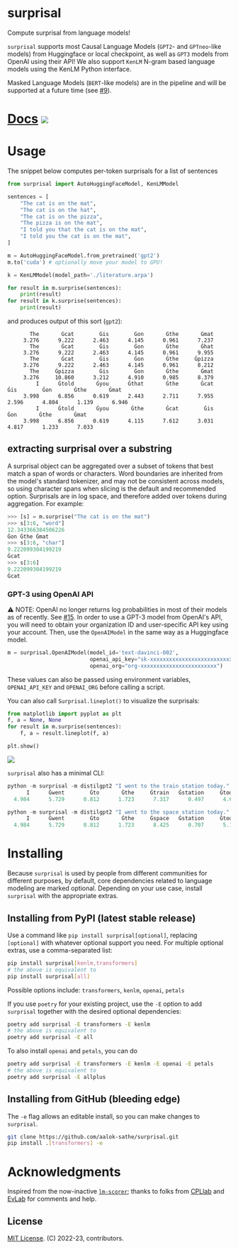 # surprisal
Compute surprisal from language models!

`surprisal` supports most Causal Language Models (`GPT2`- and `GPTneo`-like models) from Huggingface or local checkpoint, 
as well as `GPT3` models from OpenAI using their API! We also support `KenLM` N-gram based language models using the
KenLM Python interface.

Masked Language Models (`BERT`-like models) are in the pipeline and will be supported at a future time (see [#9](https://github.com/aalok-sathe/surprisal/pull/9)).

# [Docs](https://aalok-sathe.github.io/surprisal/surprisal.html) [![](https://github.com/aalok-sathe/surprisal/actions/workflows/docs.yml/badge.svg)](https://aalok-sathe.github.io/surprisal/surprisal.html)


# Usage

The snippet below computes per-token surprisals for a list of sentences
```python
from surprisal import AutoHuggingFaceModel, KenLMModel

sentences = [
    "The cat is on the mat",
    "The cat is on the hat",
    "The cat is on the pizza",
    "The pizza is on the mat",
    "I told you that the cat is on the mat",
    "I told you the cat is on the mat",
]

m = AutoHuggingFaceModel.from_pretrained('gpt2')
m.to('cuda') # optionally move your model to GPU!

k = KenLMModel(model_path='./literature.arpa')

for result in m.surprise(sentences):
    print(result)
for result in k.surprise(sentences):
    print(result)
```
and produces output of this sort (`gpt2`):
```
       The       Ġcat        Ġis        Ġon       Ġthe       Ġmat  
     3.276      9.222      2.463      4.145      0.961      7.237  
       The       Ġcat        Ġis        Ġon       Ġthe       Ġhat  
     3.276      9.222      2.463      4.145      0.961      9.955  
       The       Ġcat        Ġis        Ġon       Ġthe     Ġpizza  
     3.276      9.222      2.463      4.145      0.961      8.212  
       The     Ġpizza        Ġis        Ġon       Ġthe       Ġmat  
     3.276     10.860      3.212      4.910      0.985      8.379  
         I      Ġtold       Ġyou      Ġthat       Ġthe       Ġcat        Ġis        Ġon       Ġthe       Ġmat 
     3.998      6.856      0.619      2.443      2.711      7.955      2.596      4.804      1.139      6.946 
         I      Ġtold       Ġyou       Ġthe       Ġcat        Ġis        Ġon       Ġthe       Ġmat  
     3.998      6.856      0.619      4.115      7.612      3.031      4.817      1.233      7.033 
```

## extracting surprisal over a substring

A surprisal object can be aggregated over a subset of tokens that best match a span of words or characters. 
Word boundaries are inherited from the model's standard tokenizer, and may not be consistent across models,
so using character spans when slicing is the default and recommended option.
Surprisals are in log space, and therefore added over tokens during aggregation.  For example:
```python
>>> [s] = m.surprise("The cat is on the mat")
>>> s[3:6, "word"] 
12.343366384506226
Ġon Ġthe Ġmat
>>> s[3:6, "char"]
9.222099304199219
Ġcat
>>> s[3:6]
9.222099304199219
Ġcat
```

### GPT-3 using OpenAI API

⚠ NOTE: OpenAI no longer returns log probabilities in most of their models as of recently. See [#15](https://github.com/aalok-sathe/surprisal/issues/15).
In order to use a GPT-3 model from OpenAI's API, you will need to obtain your organization ID and user-specific API key using your account.
Then, use the `OpenAIModel` in the same way as a Huggingface model.

```python
m = surprisal.OpenAIModel(model_id='text-davinci-002',
                          openai_api_key="sk-xxxxxxxxxxxxxxxxxxxxxxxxxxxxxxxxxxxxxxxxxxxxxxxx", 
                          openai_org="org-xxxxxxxxxxxxxxxxxxxxxxxx")
```
These values can also be passed using environment variables, `OPENAI_API_KEY` and `OPENAI_ORG` before calling a script.

You can also call `Surprisal.lineplot()` to visualize the surprisals:

```python
from matplotlib import pyplot as plt
f, a = None, None
for result in m.surprise(sentences):
    f, a = result.lineplot(f, a)

plt.show()
```

![](https://i.imgur.com/HusVOUq.png)


`surprisal` also has a minimal CLI:
```python
python -m surprisal -m distilgpt2 "I went to the train station today."
      I      Ġwent        Ġto       Ġthe     Ġtrain   Ġstation     Ġtoday          . 
  4.984      5.729      0.812      1.723      7.317      0.497      4.600      2.528 

python -m surprisal -m distilgpt2 "I went to the space station today."
      I      Ġwent        Ġto       Ġthe     Ġspace   Ġstation     Ġtoday          . 
  4.984      5.729      0.812      1.723      8.425      0.707      5.182      2.574
```


# Installing
Because `surprisal` is used by people from different communities for different
purposes, by default, core dependencies related to language modeling are marked
optional. Depending on your use case, install `surprisal` with the appropriate
extras.

## Installing from PyPI (latest stable release)

Use a command like `pip install surprisal[optional]`, replacing `[optional]` with whatever optional support you need.
For multiple optional extras, use a comma-separated list:
```bash
pip install surprisal[kenlm,transformers]
# the above is equivalent to
pip install surprisal[all]
```
Possible options include: `transformers`, `kenlm`, `openai`, `petals`

If you use `poetry` for your existing project, use the `-E` option to add
`surprisal` together with the desired optional dependencies:
```bash
poetry add surprisal -E transformers -E kenlm
# the above is equivalent to
poetry add surprisal -E all
```
To also install `openai` and `petals`, you can do
```bash
poetry add surprisal -E transformers -E kenlm -E openai -E petals
# the above is equivalent to 
poetry add surprisal -E allplus
```

## Installing from GitHub (bleeding edge)

The `-e` flag allows an editable install, so you can make changes to `surprisal`.
```bash
git clone https://github.com/aalok-sathe/surprisal.git
pip install .[transformers] -e
```



# Acknowledgments

Inspired from the now-inactive [`lm-scorer`](https://github.com/simonepri/lm-scorer); thanks to
folks from [CPLlab](http://cpl.mit.edu) and [EvLab](https://evlab.mit.edu) for comments and help.


## License 
[MIT License](./LICENSE).
(C) 2022-23, contributors.
